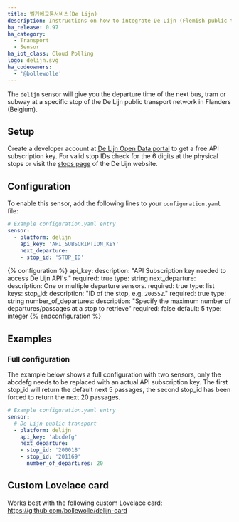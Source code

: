 ```yaml
---
title: 벨기에교통서비스(De Lijn)
description: Instructions on how to integrate De Lijn (Flemish public transport company) departure times into Home Assistant.
ha_release: 0.97
ha_category:
  - Transport
  - Sensor
ha_iot_class: Cloud Polling
logo: delijn.svg
ha_codeowners:
  - '@bollewolle'
---
```


The `delijn` sensor will give you the departure time of the next bus, tram or subway at a specific stop of the De Lijn public transport network in Flanders (Belgium).

## Setup

Create a developer account at [De Lijn Open Data portal](https://data.delijn.be/) to get a free API subscription key.
For valid stop IDs check for the 6 digits at the physical stops or visit the [stops page](https://www.delijn.be/en/haltes/) of the De Lijn website.

## Configuration

To enable this sensor, add the following lines to your `configuration.yaml` file:

```yaml
# Example configuration.yaml entry
sensor:
  - platform: delijn
    api_key: 'API_SUBSCRIPTION_KEY'
    next_departure:
    - stop_id: 'STOP_ID'
```

{% configuration %}
api_key:
  description: "API Subscription key needed to access De Lijn API's."
  required: true
  type: string
next_departure:
  description: One or multiple departure sensors.
  required: true
  type: list
  keys:
    stop_id:
      description: "ID of the stop, e.g. `200552`."
      required: true
      type: string
    number_of_departures:
      description: "Specify the maximum number of departures/passages at a stop to retrieve"
      required: false
      default: 5
      type: integer
{% endconfiguration %}

## Examples

### Full configuration

The example below shows a full configuration with two sensors, only the abcdefg needs to be replaced with an actual API subscription key. The first stop_id will return the default next 5 passages, the second stop_id has been forced to return the next 20 passages.

```yaml
# Example configuration.yaml entry
sensor:
  # De Lijn public transport
  - platform: delijn
    api_key: 'abcdefg'
    next_departure:
    - stop_id: '200018'
    - stop_id: '201169'
      number_of_departures: 20
```

## Custom Lovelace card

Works best with the following custom Lovelace card: <https://github.com/bollewolle/delijn-card>

